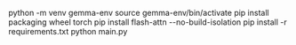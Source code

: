 python -m venv gemma-env
source gemma-env/bin/activate
pip install packaging wheel torch
pip install flash-attn --no-build-isolation
pip install -r requirements.txt
python main.py
